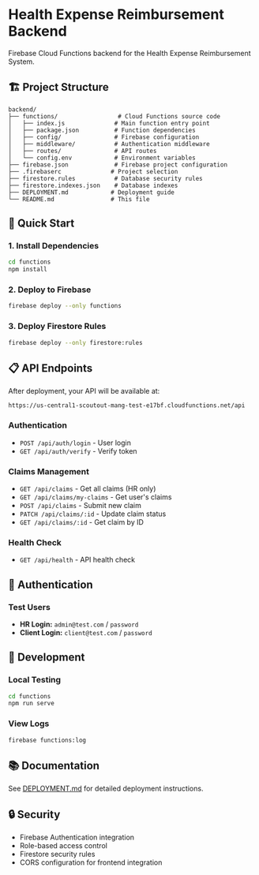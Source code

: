 # Health Expense Reimbursement Backend

Firebase Cloud Functions backend for the Health Expense Reimbursement System.

## 🏗️ Project Structure

```
backend/
├── functions/                 # Cloud Functions source code
│   ├── index.js              # Main function entry point
│   ├── package.json          # Function dependencies
│   ├── config/               # Firebase configuration
│   ├── middleware/           # Authentication middleware
│   ├── routes/               # API routes
│   └── config.env            # Environment variables
├── firebase.json             # Firebase project configuration
├── .firebaserc              # Project selection
├── firestore.rules           # Database security rules
├── firestore.indexes.json    # Database indexes
├── DEPLOYMENT.md            # Deployment guide
└── README.md                # This file
```

## 🚀 Quick Start

### 1. Install Dependencies
```bash
cd functions
npm install
```

### 2. Deploy to Firebase
```bash
firebase deploy --only functions
```

### 3. Deploy Firestore Rules
```bash
firebase deploy --only firestore:rules
```

## 📋 API Endpoints

After deployment, your API will be available at:
```
https://us-central1-scoutout-mang-test-e17bf.cloudfunctions.net/api
```

### Authentication
- `POST /api/auth/login` - User login
- `GET /api/auth/verify` - Verify token

### Claims Management
- `GET /api/claims` - Get all claims (HR only)
- `GET /api/claims/my-claims` - Get user's claims
- `POST /api/claims` - Submit new claim
- `PATCH /api/claims/:id` - Update claim status
- `GET /api/claims/:id` - Get claim by ID

### Health Check
- `GET /api/health` - API health check

## 🔐 Authentication

### Test Users
- **HR Login:** `admin@test.com` / `password`
- **Client Login:** `client@test.com` / `password`

## 🔧 Development

### Local Testing
```bash
cd functions
npm run serve
```

### View Logs
```bash
firebase functions:log
```

## 📚 Documentation

See [DEPLOYMENT.md](./DEPLOYMENT.md) for detailed deployment instructions.

## 🔒 Security

- Firebase Authentication integration
- Role-based access control
- Firestore security rules
- CORS configuration for frontend integration 